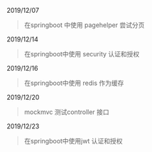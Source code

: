 2019/12/07

> 在springboot 中使用  pagehelper 尝试分页

2019/12/14

> 在springboot中使用 security 认证和授权

2019/12/16
> 在springboot中使用 redis 作为缓存

2019/12/20
> mockmvc 测试controller 接口

2019/12/23
>在springboot中使用jwt 认证和授权
